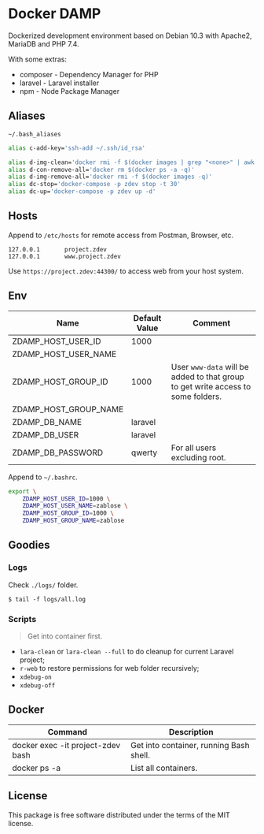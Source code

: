 # Docker DAMP

Dockerized development environment based on Debian 10.3 with Apache2, MariaDB and PHP 7.4.

With some extras:
* composer - Dependency Manager for PHP
* laravel - Laravel installer
* npm - Node Package Manager

## Aliases

`~/.bash_aliases`

```bash
alias c-add-key='ssh-add ~/.ssh/id_rsa'

alias d-img-clean='docker rmi -f $(docker images | grep "<none>" | awk "{print \$3}")'
alias d-con-remove-all='docker rm $(docker ps -a -q)'
alias d-img-remove-all='docker rmi -f $(docker images -q)'
alias dc-stop='docker-compose -p zdev stop -t 30'
alias dc-up='docker-compose -p zdev up -d'
```

## Hosts

Append to `/etc/hosts` for remote access from Postman, Browser, etc.

```
127.0.0.1       project.zdev
127.0.0.1       www.project.zdev
```

Use `https://project.zdev:44300/` to access web from your host system.

## Env

| Name | Default Value | Comment |
| --- | --- | --- |
| ZDAMP_HOST_USER_ID | 1000 |  |
| ZDAMP_HOST_USER_NAME |  |  |
| ZDAMP_HOST_GROUP_ID | 1000 | User `www-data` will be added to that group to get write access to some folders. |
| ZDAMP_HOST_GROUP_NAME |  |  |
| ZDAMP_DB_NAME | laravel |  |
| ZDAMP_DB_USER | laravel |  |
| ZDAMP_DB_PASSWORD | qwerty | For all users excluding root. |

Append to `~/.bashrc`.

```bash
export \
    ZDAMP_HOST_USER_ID=1000 \
    ZDAMP_HOST_USER_NAME=zablose \
    ZDAMP_HOST_GROUP_ID=1000 \
    ZDAMP_HOST_GROUP_NAME=zablose
```

## Goodies

### Logs

Check `./logs/` folder.

    $ tail -f logs/all.log

### Scripts

> Get into container first.

* `lara-clean` or `lara-clean --full` to do cleanup for current Laravel project;
* `r-web` to restore permissions for web folder recursively;
* `xdebug-on`
* `xdebug-off`

## Docker

| Command | Description |
| --- | --- |
| docker exec -it project-zdev bash | Get into container, running Bash shell. |
| docker ps -a | List all containers. |

## License

This package is free software distributed under the terms of the MIT license.
